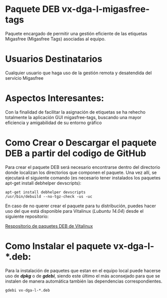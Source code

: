 # Paquete DEB vx-dga-l-migasfree-tags

Paquete encargado de permitir una gestión eficiente de las etiquetas Migasfree (Migasfree Tags) asociadas al equipo.

# Usuarios Destinatarios

Cualquier usuario que haga uso de la gestión remota y desatendida del servicio Migasfree

# Aspectos Interesantes:

Con la finalidad de facilitar la asignación de etiquetas se ha rehecho totalmente la aplicación GUI migasfree-tags, buscando una mayor eficiencia y amigabilidad de su entorno gráfico

# Como Crear o Descargar el paquete DEB a partir del codigo de GitHub
Para crear el paquete DEB será necesario encontrarse dentro del directorio donde localizan los directorios que componen el paquete.  Una vez allí, se ejecutará el siguiente comando (es necesario tener instalados los paquetes apt-get install debhelper devscripts):

```
apt-get install debhelper devscripts
/usr/bin/debuild --no-tgz-check -us -uc
```

En caso de no querer crear el paquete para tu distribución, puedes hacer uso del que está disponible para Vitalinux (*Lubuntu 14.04*) desde el siguiente repositorio:

[Respositorio de paquetes DEB de Vitalinux](http://migasfree.educa.aragon.es/repo/Lubuntu-14.04/STORES/base/)

# Como Instalar el paquete vx-dga-l-*.deb:

Para la instalación de paquetes que estan en el equipo local puede hacerse uso de ***dpkg*** o de ***gdebi***, siendo este último el más aconsejado para que se instalen de manera automática también las dependencias correspondientes.
```
gdebi vx-dga-l-*.deb
```
